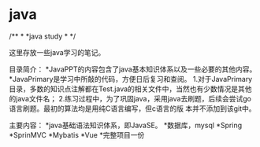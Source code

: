 # java

/**
*
*java study
*
*/

这里存放一些java学习的笔记。

目录简介：
  *JavaPPT的内容包含了java基本知识体系以及一些必要的其他内容。
  *JavaPrimary是学习中所敲的代码，方便日后复习和查阅。
    1.对于JavaPrimary目录，多数的知识点注解都在Test.java的相关文件中，当然也有少数情况是其他的java文件名；
    2.练习过程中，为了巩固java，采用java去刷题，后续会尝试go语言刷题。最初的算法均是用纯C语言编写，但c语言的版       本并不添加到该git中。

主要内容：
 *java基础语法知识体系，即JavaSE。
 *数据库，mysql
 *Spring
 *SprinMVC
 *Mybatis
 *Vue
 *完整项目一份
